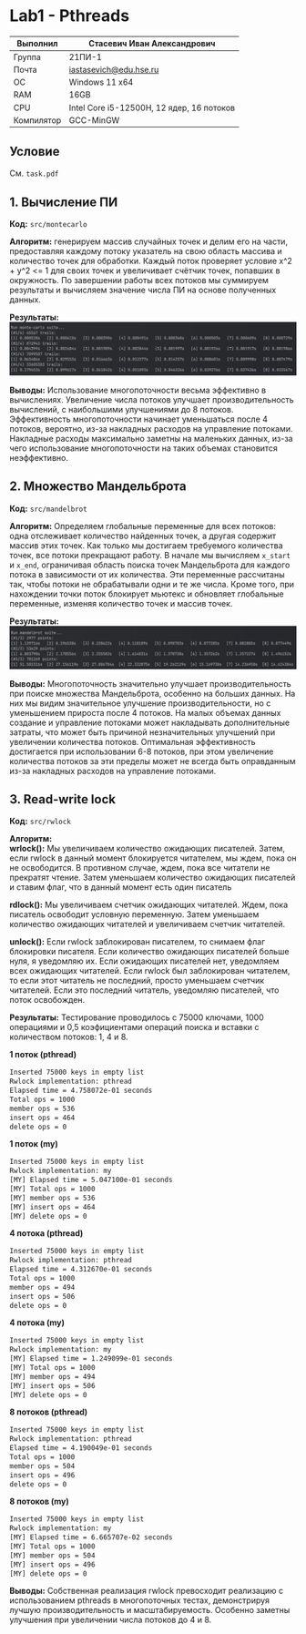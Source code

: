 # Lab1 - Pthreads

| Выполнил   | Стасевич Иван Александрович               |
|------------|-------------------------------------------|
| Группа     | 21ПИ-1                                    |
| Почта      | iastasevich@edu.hse.ru                    |
| ОС         | Windows 11 x64                            |
| RAM        | 16GB                                      |
| CPU        | Intel Core i5-12500H, 12 ядер, 16 потоков |
| Компилятор | GCC-MinGW                                 |

## Условие

См. `task.pdf`

## 1. Вычисление ПИ

**Код:** `src/montecarlo`

**Алгоритм:** генерируем массив случайных точек и делим его на части, предоставляя каждому потоку указатель на свою
область
массива
и количество точек для обработки. Каждый поток проверяет условие
x^2 + y^2 <= 1 для своих точек и увеличивает счётчик точек, попавших в окружность. По завершении работы всех потоков мы
суммируем результаты и вычисляем значение числа ПИ на основе полученных данных.

**Результаты:**
![montecarlo_results.png](assets%2Fmontecarlo_results.png)

**Выводы:** Использование многопоточности весьма эффективно в вычислениях. Увеличение числа потоков улучшает
производительность вычислений, с наибольшими улучшениями до 8
потоков. Эффективность многопоточности начинает уменьшаться после 4 потоков, вероятно, из-за накладных расходов на
управление потоками. Накладные расходы максимально заметны на маленьких данных, из-за чего использование многопоточности
на таких объемах становится неэффективно.

## 2. Множество Мандельброта

**Код:** `src/mandelbrot`

**Алгоритм:**
Определяем глобальные переменные для всех потоков: одна отслеживает количество найденных точек, а другая содержит
массив этих точек. Как только мы достигаем требуемого количества точек, все потоки прекращают работу. В начале мы
вычисляем `x_start` и `x_end`, ограничивая область поиска точек Мандельброта для каждого потока в зависимости от их
количества. Эти переменные рассчитаны так, чтобы потоки не обрабатывали одни и те же числа. Кроме того, при нахождении
точки поток блокирует мьютекс и обновляет глобальные переменные, изменяя количество точек и массив точек.

**Результаты:**
![mandelbrot_results.png](assets%2Fmandelbrot_results.png)

**Выводы:** Многопоточность значительно улучшает производительность при поиске множества Мандельброта, особенно на
больших данных. На них мы видим значительное улучшение производительности, но с уменьшением прироста после
4 потоков. На малых объемах данных создание и управление потоками может накладывать дополнительные затраты, что может
быть причиной незначительных улучшений при увеличении количества потоков.
Оптимальная эффективность достигается при использовании 6-8 потоков, при этом увеличение количества
потоков за эти пределы может не всегда быть оправданным из-за накладных расходов на управление потоками.

## 3. Read-write lock

**Код:** `src/rwlock`

**Алгоритм:**  
**wrlock():**
Мы увеличиваем количество ожидающих писателей. Затем, если rwlock в данный момент блокируется читателем, мы ждем, пока
он не освободится. В противном случае, ждем, пока все читатели не прекратят чтение. Затем уменьшаем количество ожидающих
писателей и ставим флаг, что в данный момент есть один писатель

**rdlock():** Мы увеличиваем счетчик ожидающих читателей. Ждем, пока писатель освободит условную переменную. Затем
уменьшаем количество ожидающих читателей и увеличиваем счетчик читателей.

**unlock():** Если rwlock заблокирован писателем, то снимаем флаг блокировки писателя. Если количество ожидающих
писателей больше
нуля, я уведомляю их. Если ожидающих писателей нет, уведомляем всех ожидающих читателей. Если rwlock был заблокирован
читателем, то если этот читатель не последний, просто уменьшаем счетчик читателей. Если это последний читатель,
уведомляю писателей, что поток освобожден.

**Результаты:**
Тестирование проводилось с 75000 ключами, 1000 операциями и 0,5 коэфициентами операций поиска и вставки с количеством
потоков: 1, 4 и 8.

**1 поток (pthread)**

```text
Inserted 75000 keys in empty list
Rwlock implementation: pthread
Elapsed time = 4.758072e-01 seconds
Total ops = 1000
member ops = 536
insert ops = 464
delete ops = 0
```

**1 поток (my)**

```text
Inserted 75000 keys in empty list
Rwlock implementation: my
[MY] Elapsed time = 5.047100e-01 seconds
[MY] Total ops = 1000
[MY] member ops = 536
[MY] insert ops = 464
[MY] delete ops = 0
```

**4 потока (pthread)**

```text
Inserted 75000 keys in empty list
Rwlock implementation: pthread
Elapsed time = 4.312670e-01 seconds
Total ops = 1000
member ops = 494
insert ops = 506
delete ops = 0
```

**4 потока (my)**

```text
Inserted 75000 keys in empty list
Rwlock implementation: my
[MY] Elapsed time = 1.249099e-01 seconds
[MY] Total ops = 1000
[MY] member ops = 494
[MY] insert ops = 506
[MY] delete ops = 0
```

**8 потоков (pthread)**

```text
Inserted 75000 keys in empty list
Rwlock implementation: pthread
Elapsed time = 4.190049e-01 seconds
Total ops = 1000
member ops = 504
insert ops = 496
delete ops = 0
```

**8 потоков (my)**

```text
Inserted 75000 keys in empty list
Rwlock implementation: my
[MY] Elapsed time = 6.665707e-02 seconds
[MY] Total ops = 1000
[MY] member ops = 504
[MY] insert ops = 496
[MY] delete ops = 0
```

**Выводы:** Собственная реализация rwlock превосходит реализацию с использованием pthreads в многопоточных тестах,
демонстрируя
лучшую производительность и масштабируемость. Особенно заметны улучшения при увеличении числа потоков до 4 и 8.